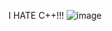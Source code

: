 I HATE C++!!!
![image](https://github.com/user-attachments/assets/ad7bfaae-0e56-4eeb-91b2-95194c4acc29)

